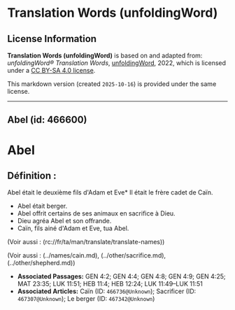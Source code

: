 # Translation Words (unfoldingWord)

## License Information

**Translation Words (unfoldingWord)** is based on and adapted from: _unfoldingWord® Translation Words_, [unfoldingWord](https://unfoldingword.org/utw), 2022, which is licensed under a [CC BY-SA 4.0 license](https://creativecommons.org/licenses/by-sa/4.0/legalcode.en).

This markdown version (created `2025-10-16`) is provided under the same license.



--------------------------------

## Abel (id: 466600)

Abel
====

Définition :
------------

Abel était le deuxième fils d'Adam et Eve\* Il était le frère cadet de Caïn.

* Abel était berger.
* Abel offrit certains de ses animaux en sacrifice à Dieu.
* Dieu agréa Abel et son offrande.
* Caïn, fils ainé d'Adam et Eve, tua Abel.

(Voir aussi : (rc://fr/ta/man/translate/translate\-names))

(Voir aussi : (../names/cain.md), (../other/sacrifice.md), (../other/shepherd.md))

* **Associated Passages:** GEN 4:2; GEN 4:4; GEN 4:8; GEN 4:9; GEN 4:25; MAT 23:35; LUK 11:51; HEB 11:4; HEB 12:24; LUK 11:49–LUK 11:51
* **Associated Articles:** Caïn (ID: `466736@Unknown`); Sacrificer (ID: `467307@Unknown`); Le berger (ID: `467342@Unknown`)

